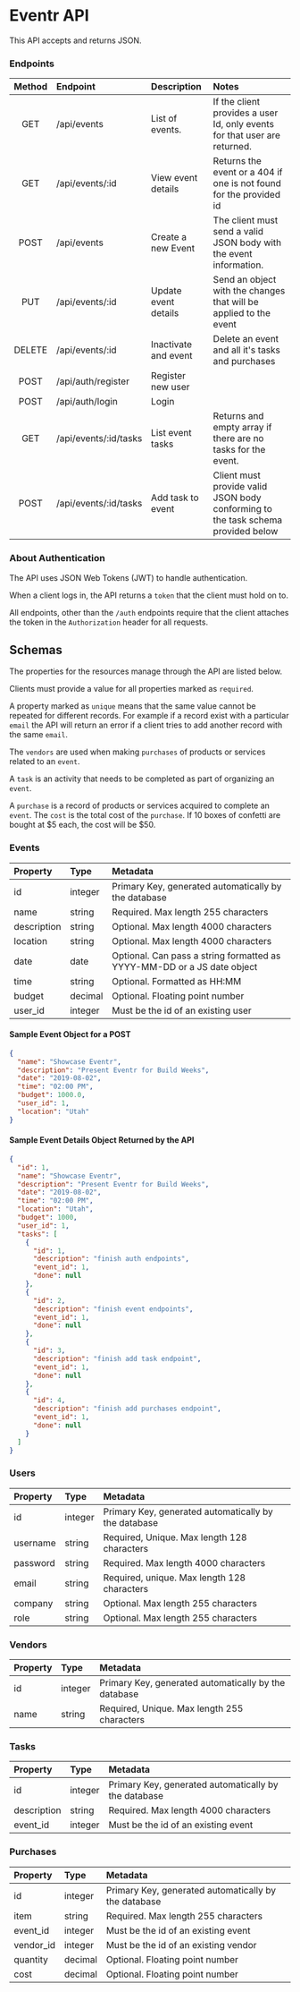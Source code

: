 # Eventr API

This API accepts and returns JSON.

### Endpoints

| Method | Endpoint              | Description          | Notes                                                                            |
| :----: | :-------------------- | :------------------- | :------------------------------------------------------------------------------- |
|  GET   | /api/events           | List of events.      | If the client provides a user Id, only events for that user are returned.        |
|  GET   | /api/events/:id       | View event details   | Returns the event or a 404 if one is not found for the provided id               |
|  POST  | /api/events           | Create a new Event   | The client must send a valid JSON body with the event information.               |
|  PUT   | /api/events/:id       | Update event details | Send an object with the changes that will be applied to the event                |
| DELETE | /api/events/:id       | Inactivate and event | Delete an event and all it's tasks and purchases                                 |
|  POST  | /api/auth/register    | Register new user    |                                                                                  |
|  POST  | /api/auth/login       | Login                |                                                                                  |
|  GET   | /api/events/:id/tasks | List event tasks     | Returns and empty array if there are no tasks for the event.                     |
|  POST  | /api/events/:id/tasks | Add task to event    | Client must provide valid JSON body conforming to the task schema provided below |

### About Authentication

The API uses JSON Web Tokens (JWT) to handle authentication.

When a client logs in, the API returns a `token` that the client must hold on to.

All endpoints, other than the `/auth` endpoints require that the client attaches the token in the `Authorization` header for all requests.

## Schemas

The properties for the resources manage through the API are listed below.

Clients must provide a value for all properties marked as `required`.

A property marked as `unique` means that the same value cannot be repeated for different records. For example if a record exist with a particular `email` the API will return an error if a client tries to add another record with the same `email`.

The `vendors` are used when making `purchases` of products or services related to an `event`.

A `task` is an activity that needs to be completed as part of organizing an `event`.

A `purchase` is a record of products or services acquired to complete an `event`. The `cost` is the total cost of the `purchase`. If 10 boxes of confetti are bought at $5 each, the cost will be $50.

### Events

| Property    | Type    | Metadata                                                                |
| :---------- | :------ | :---------------------------------------------------------------------- |
| id          | integer | Primary Key, generated automatically by the database                    |
| name        | string  | Required. Max length 255 characters                                     |
| description | string  | Optional. Max length 4000 characters                                    |
| location    | string  | Optional. Max length 4000 characters                                    |
| date        | date    | Optional. Can pass a string formatted as YYYY-MM-DD or a JS date object |
| time        | string  | Optional. Formatted as HH:MM                                            |
| budget      | decimal | Optional. Floating point number                                         |
| user_id     | integer | Must be the id of an existing user                                      |

#### Sample Event Object for a POST

```json
{
  "name": "Showcase Eventr",
  "description": "Present Eventr for Build Weeks",
  "date": "2019-08-02",
  "time": "02:00 PM",
  "budget": 1000.0,
  "user_id": 1,
  "location": "Utah"
}
```

#### Sample Event Details Object Returned by the API

```json
{
  "id": 1,
  "name": "Showcase Eventr",
  "description": "Present Eventr for Build Weeks",
  "date": "2019-08-02",
  "time": "02:00 PM",
  "location": "Utah",
  "budget": 1000,
  "user_id": 1,
  "tasks": [
    {
      "id": 1,
      "description": "finish auth endpoints",
      "event_id": 1,
      "done": null
    },
    {
      "id": 2,
      "description": "finish event endpoints",
      "event_id": 1,
      "done": null
    },
    {
      "id": 3,
      "description": "finish add task endpoint",
      "event_id": 1,
      "done": null
    },
    {
      "id": 4,
      "description": "finish add purchases endpoint",
      "event_id": 1,
      "done": null
    }
  ]
}
```

### Users

| Property | Type    | Metadata                                             |
| :------- | :------ | :--------------------------------------------------- |
| id       | integer | Primary Key, generated automatically by the database |
| username | string  | Required, Unique. Max length 128 characters          |
| password | string  | Required. Max length 4000 characters                 |
| email    | string  | Required, unique. Max length 128 characters          |
| company  | string  | Optional. Max length 255 characters                  |
| role     | string  | Optional. Max length 255 characters                  |

### Vendors

| Property | Type    | Metadata                                             |
| :------- | :------ | :--------------------------------------------------- |
| id       | integer | Primary Key, generated automatically by the database |
| name     | string  | Required, Unique. Max length 255 characters          |

### Tasks

| Property    | Type    | Metadata                                             |
| :---------- | :------ | :--------------------------------------------------- |
| id          | integer | Primary Key, generated automatically by the database |
| description | string  | Required. Max length 4000 characters                 |
| event_id    | integer | Must be the id of an existing event                  |

### Purchases

| Property  | Type    | Metadata                                             |
| :-------- | :------ | :--------------------------------------------------- |
| id        | integer | Primary Key, generated automatically by the database |
| item      | string  | Required. Max length 255 characters                  |
| event_id  | integer | Must be the id of an existing event                  |
| vendor_id | integer | Must be the id of an existing vendor                 |
| quantity  | decimal | Optional. Floating point number                      |
| cost      | decimal | Optional. Floating point number                      |
